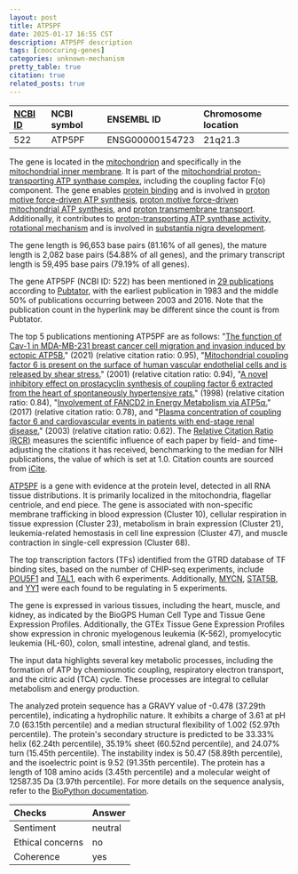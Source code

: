```yaml
---
layout: post
title: ATP5PF
date: 2025-01-17 16:55 CST
description: ATP5PF description
tags: [cooccuring-genes]
categories: unknown-mechanism
pretty_table: true
citation: true
related_posts: true
---
```




| [NCBI ID](https://www.ncbi.nlm.nih.gov/gene/522) | NCBI symbol | ENSEMBL ID | Chromosome location |
| :-------- | :------- | :-------- | :------- |
| 522  | ATP5PF | ENSG00000154723 | 21q21.3 |



The gene is located in the [mitochondrion](https://amigo.geneontology.org/amigo/term/GO:0005739) and specifically in the [mitochondrial inner membrane](https://amigo.geneontology.org/amigo/term/GO:0005743). It is part of the [mitochondrial proton-transporting ATP synthase complex](https://amigo.geneontology.org/amigo/term/GO:0005753), including the coupling factor F(o) component. The gene enables [protein binding](https://amigo.geneontology.org/amigo/term/GO:0005515) and is involved in [proton motive force-driven ATP synthesis](https://amigo.geneontology.org/amigo/term/GO:0015986), [proton motive force-driven mitochondrial ATP synthesis](https://amigo.geneontology.org/amigo/term/GO:0042776), and [proton transmembrane transport](https://amigo.geneontology.org/amigo/term/GO:1902600). Additionally, it contributes to [proton-transporting ATP synthase activity, rotational mechanism](https://amigo.geneontology.org/amigo/term/GO:0046933) and is involved in [substantia nigra development](https://amigo.geneontology.org/amigo/term/GO:0021762).


The gene length is 96,653 base pairs (81.16% of all genes), the mature length is 2,082 base pairs (54.88% of all genes), and the primary transcript length is 59,495 base pairs (79.19% of all genes).


The gene ATP5PF (NCBI ID: 522) has been mentioned in [29 publications](https://pubmed.ncbi.nlm.nih.gov/?term=%22ATP5PF%22) according to [Pubtator](https://academic.oup.com/nar/article/47/W1/W587/5494727), with the earliest publication in 1983 and the middle 50% of publications occurring between 2003 and 2016. Note that the publication count in the hyperlink may be different since the count is from Pubtator.


The top 5 publications mentioning ATP5PF are as follows: "[The function of Cav-1 in MDA-MB-231 breast cancer cell migration and invasion induced by ectopic ATP5B.](https://pubmed.ncbi.nlm.nih.gov/34009483)" (2021) (relative citation ratio: 0.95), "[Mitochondrial coupling factor 6 is present on the surface of human vascular endothelial cells and is released by shear stress.](https://pubmed.ncbi.nlm.nih.gov/11748113)" (2001) (relative citation ratio: 0.94), "[A novel inhibitory effect on prostacyclin synthesis of coupling factor 6 extracted from the heart of spontaneously hypertensive rats.](https://pubmed.ncbi.nlm.nih.gov/9822642)" (1998) (relative citation ratio: 0.84), "[Involvement of FANCD2 in Energy Metabolism via ATP5α.](https://pubmed.ncbi.nlm.nih.gov/28687786)" (2017) (relative citation ratio: 0.78), and "[Plasma concentration of coupling factor 6 and cardiovascular events in patients with end-stage renal disease.](https://pubmed.ncbi.nlm.nih.gov/14633154)" (2003) (relative citation ratio: 0.62). The [Relative Citation Ratio (RCR)](https://journals.plos.org/plosbiology/article?id=10.1371/journal.pbio.1002541) measures the scientific influence of each paper by field- and time-adjusting the citations it has received, benchmarking to the median for NIH publications, the value of which is set at 1.0. Citation counts are sourced from [iCite](https://icite.od.nih.gov).


[ATP5PF](https://www.proteinatlas.org/ENSG00000154723-ATP5PF) is a gene with evidence at the protein level, detected in all RNA tissue distributions. It is primarily localized in the mitochondria, flagellar centriole, and end piece. The gene is associated with non-specific membrane trafficking in blood expression (Cluster 10), cellular respiration in tissue expression (Cluster 23), metabolism in brain expression (Cluster 21), leukemia-related hemostasis in cell line expression (Cluster 47), and muscle contraction in single-cell expression (Cluster 68).


The top transcription factors (TFs) identified from the GTRD database of TF binding sites, based on the number of CHIP-seq experiments, include [POU5F1](https://www.ncbi.nlm.nih.gov/gene/5460) and [TAL1](https://www.ncbi.nlm.nih.gov/gene/6886), each with 6 experiments. Additionally, [MYCN](https://www.ncbi.nlm.nih.gov/gene/4613), [STAT5B](https://www.ncbi.nlm.nih.gov/gene/6777), and [YY1](https://www.ncbi.nlm.nih.gov/gene/7528) were each found to be regulating in 5 experiments.





The gene is expressed in various tissues, including the heart, muscle, and kidney, as indicated by the BioGPS Human Cell Type and Tissue Gene Expression Profiles. Additionally, the GTEx Tissue Gene Expression Profiles show expression in chronic myelogenous leukemia (K-562), promyelocytic leukemia (HL-60), colon, small intestine, adrenal gland, and testis.


The input data highlights several key metabolic processes, including the formation of ATP by chemiosmotic coupling, respiratory electron transport, and the citric acid (TCA) cycle. These processes are integral to cellular metabolism and energy production.



The analyzed protein sequence has a GRAVY value of -0.478 (37.29th percentile), indicating a hydrophilic nature. It exhibits a charge of 3.61 at pH 7.0 (63.15th percentile) and a median structural flexibility of 1.002 (52.97th percentile). The protein's secondary structure is predicted to be 33.33% helix (62.24th percentile), 35.19% sheet (60.52nd percentile), and 24.07% turn (15.45th percentile). The instability index is 50.47 (58.89th percentile), and the isoelectric point is 9.52 (91.35th percentile). The protein has a length of 108 amino acids (3.45th percentile) and a molecular weight of 12587.35 Da (3.97th percentile). For more details on the sequence analysis, refer to the [BioPython documentation](https://biopython.org/docs/1.75/api/Bio.SeqUtils.ProtParam.html).





| Checks    | Answer |
| :-------- | :------- |
| Sentiment  | neutral   |
| Ethical concerns | no     |
| Coherence    | yes    |
